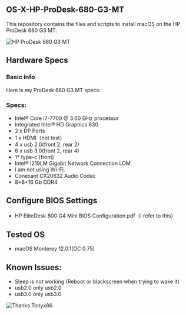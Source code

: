 ## OS-X-HP-ProDesk-680-G3-MT
This repository contains the files and scripts to install macOS on the HP ProDesk 680 G3 MT.

![HP ProDesk 680 G3 MT](https://support.hp.com/doc-images/567/c05369310.jpg)

## Hardware Specs
### Basic info
Here is my ProDesk 680 G3 MT specs:

### Specs:
- Intel® Core i7-7700 @ 3.60 GHz processor
- Integrated Intel® HD Graphics 630
- 2 x DP Ports
- 1 x HDMI（not test）
- 4 x usb 2.0(front 2, rear 2)
- 6 x usb 3.0(front 2, rear 4)
- 1* type-c (front)
- Intel® I219LM Gigabit Network Connection LOM
- I am not using Wi-Fi. 
- Conexant CX20632 Audio Codec
- 8+8+16 Gb DDR4

## Configure BIOS Settings
- HP EliteDesk 800 G4 Mini BIOS Configuration.pdf（I refer to this）

## Tested OS
- macOS Monterey 12.0.1(OC 0.75)

## Known Issues:
- Sleep is not working (Reboot or blackscreen when trying to wake it)
- usb2.0 only usb2.0
- usb3.0 only usb3.0

![Thanks Tonyx86](https://www.insanelymac.com/forum/topic/343937-guide-catalina-and-big-sur-on-hp-elitedesk-800-g4g5-mini-the-perfect-macmini81-hackintosh-clover-oc/)